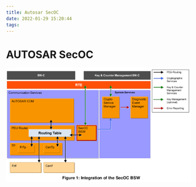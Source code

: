 ```yaml
---
title: Autosar SecOC
date: 2022-01-29 15:20:44
tags:
---
```


# AUTOSAR SecOC
![secoc arch](/images/secoc_arch.png "AUTOSAR SecOC")